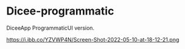 # Dicee-programmatic
DiceeApp ProgrammaticUI version.

https://i.ibb.co/YZVWP4N/Screen-Shot-2022-05-10-at-18-12-21.png

